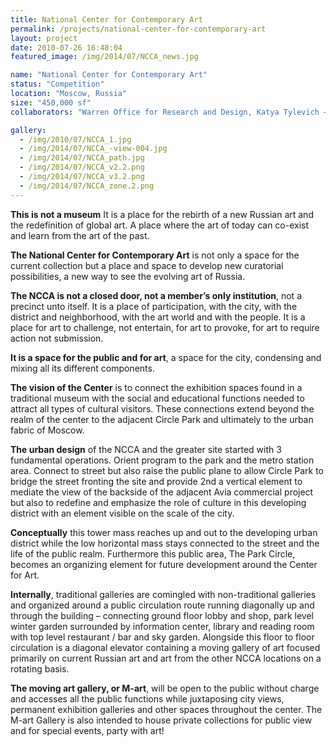 ```yaml
---
title: National Center for Contemporary Art
permalink: /projects/national-center-for-contemporary-art
layout: project
date: 2010-07-26 16:48:04
featured_image: /img/2014/07/NCCA_news.jpg

name: "National Center for Contemporary Art"
status: "Competition"
location: "Moscow, Russia"
size: "450,000 sf"
collaborators: "Warren Office for Research and Design, Katya Tylevich – art consulting, Luminesce – lighting, Lydia  Bryans – translation."

gallery:
  - /img/2010/07/NCCA_1.jpg
  - /img/2014/07/NCCA_-view-004.jpg
  - /img/2014/07/NCCA_path.jpg
  - /img/2014/07/NCCA_v2.2.png
  - /img/2014/07/NCCA_v3.2.png
  - /img/2014/07/NCCA_zone.2.png
---
```


<strong>This is not a museum</strong>
It is a place for the rebirth of a new Russian art and the redefinition of global art.
A place where the art of today can co-exist and learn from the art of the past.

<strong>The National Center for Contemporary Art</strong> is not only a space for the current collection but a place and space to develop new curatorial possibilities, a new way to see the evolving art of Russia. 

<strong>The NCCA is not a closed door, not a member’s only institution</strong>, not a precinct unto itself. It is a place of participation, with the city, with the district and neighborhood, with the art world and with the people. It is a place for art to challenge, not entertain, for art to provoke, for art to require action not submission.

<strong>It is a space for the public and for art</strong>, a space for the city, condensing and mixing all its different components.

<strong>The vision of the Center</strong> is to connect the exhibition spaces found in a traditional museum with the social and educational functions needed to attract all types of cultural visitors. These connections extend beyond the realm of the center to the adjacent Circle Park and ultimately to the urban fabric of Moscow.

<strong>The urban design</strong> of the NCCA and the greater site started with 3 fundamental operations. Orient program to the park and the metro station area. Connect to street but also raise the public plane to allow Circle Park to bridge the street fronting the site and provide 2nd a vertical element to mediate the view of the backside of the adjacent Avia commercial project but also to redefine and emphasize the role of culture in this developing district with an element visible on the scale of the city. 

<strong>Conceptually</strong> this tower mass reaches up and out to the developing urban district while the low horizontal mass stays connected to the street and the life of the public realm. Furthermore this public area, The Park Circle, becomes an organizing element for future development around the Center for Art.

<strong>Internally</strong>, traditional galleries are comingled with non-traditional galleries and organized around a public circulation route running diagonally up and through the building – connecting ground floor lobby and shop, park level winter garden surrounded by information center, library and reading room with top level restaurant / bar and sky garden. Alongside this floor to floor circulation is a diagonal elevator containing a moving gallery of art focused primarily on current Russian art and art from the other NCCA locations on a rotating basis.

<strong>The moving art gallery, or M-art</strong>, will be open to the public without charge and accesses all the public functions while juxtaposing city views, permanent exhibition galleries and other spaces throughout the center. The M-art Gallery is also intended to house private collections for public view and for special events, party with art!
